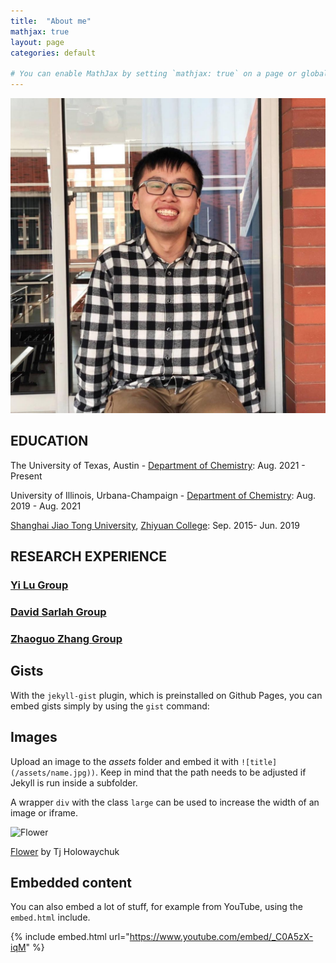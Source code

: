 ```yaml
---
title:  "About me"
mathjax: true
layout: page
categories: default

# You can enable MathJax by setting `mathjax: true` on a page or globally in the `_config.yml`. Some examples:
---
```


![Yu's portrait](https://github.com/yz0629/yz0629.github.io/blob/master/Yu_Zhou.jpeg)


## EDUCATION

The University of Texas, Austin - [Department of Chemistry](https://cm.utexas.edu/): Aug. 2021 - Present

University of Illinois, Urbana-Champaign - [Department of Chemistry](https://chemistry.illinois.edu/): Aug. 2019 - Aug. 2021

[Shanghai Jiao Tong University](https://www.sjtu.edu.cn/), [Zhiyuan College](https://zhiyuan.sjtu.edu.cn/html/zhiyuan/): Sep. 2015- Jun. 2019

## RESEARCH EXPERIENCE

### [Yi Lu Group](https://lulab.cm.utexas.edu/)

### [David Sarlah Group](sarlahgroup.com)

### [Zhaoguo Zhang Group](https://zhaoguo.sjtu.edu.cn/)

## Gists

With the `jekyll-gist` plugin, which is preinstalled on Github Pages, you can embed gists simply by using the `gist` command:

<script src="https://gist.github.com/5555251.js?file=gist.md"></script>

## Images

Upload an image to the *assets* folder and embed it with `![title](/assets/name.jpg))`. Keep in mind that the path needs to be adjusted if Jekyll is run inside a subfolder.

A wrapper `div` with the class `large` can be used to increase the width of an image or iframe.

![Flower](https://user-images.githubusercontent.com/4943215/55412447-bcdb6c80-5567-11e9-8d12-b1e35fd5e50c.jpg)

[Flower](https://unsplash.com/photos/iGrsa9rL11o) by Tj Holowaychuk

## Embedded content

You can also embed a lot of stuff, for example from YouTube, using the `embed.html` include.

{% include embed.html url="https://www.youtube.com/embed/_C0A5zX-iqM" %}

